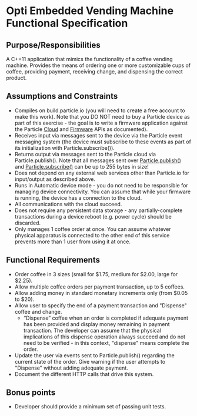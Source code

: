 # Opti Embedded Vending Machine Functional Specification #

## Purpose/Responsibilities
A C++11 application that mimics the functionality of a coffee vending machine. Provides the means of ordering one or more customizable cups of coffee, providing payment, receiving change, and dispensing the correct product.

## Assumptions and Constraints
- Compiles on build.particle.io (you will need to create a free account to make this work). Note that you DO NOT need to buy a Particle device as part of this exercise - the goal is to write a firmware application against the Particle [Cloud](https://docs.particle.io/reference/api/) and [Firmware](https://docs.particle.io/reference/firmware/electron/) APIs as documented).
- Receives input via messages sent to the device via the Particle event messaging system (the device must subscribe to these events as part of its initialization with Particle.subscribe()).
- Returns output via messages sent to the Particle cloud via Particle.publish(). Note that  all messages sent over [Particle.publish()](https://docs.particle.io/reference/firmware/electron/#particle-publish-) and [Particle.subscribe()](https://docs.particle.io/reference/firmware/electron/#particle-subscribe-) can be up to 255 bytes in size!
- Does not depend on any external web services other than Particle.io for input/output as described above.
- Runs in Automatic device mode - you do not need to be responsible for managing device connectivity. You can assume that while your firmware is running, the device has a connection to the cloud.
- All communications with the cloud succeed.
- Does not require any persistent data storage - any partially-complete transactions during a device reboot (e.g. power cycle) should be discarded.
- Only manages 1 coffee order at once. You can assume whatever physical apparatus is connected to the other end of this service prevents more than 1 user from using it at once.

## Functional Requirements
- Order coffee in 3 sizes (small for $1.75, medium for $2.00, large for $2.25).
- Allow multiple coffee orders per payment transaction, up to 5 coffees.
- Allow adding money in standard monetary increments only (from $0.05 to $20).
- Allow user to specify the end of a payment transaction and "Dispense" coffee and change.
	- “Dispense” coffee when an order is completed if adequate payment has been provided and display money remaining in payment transaction. The developer can assume that the physical implications of this dispense operation always succeed and do not need to be verified - in this context, "dispense" means complete the order.
- Update the user via events sent to Particle.publish() regarding the current state of the order. Give warning if the user attempts to "Dispense" without adding adequate payment.
- Document the different HTTP calls that drive this system.

## Bonus points
- Developer should provide a minimum set of passing unit tests.

